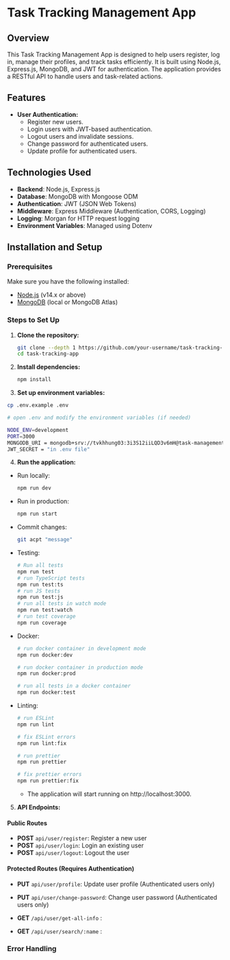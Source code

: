 # Task Tracking Management App

## Overview

This Task Tracking Management App is designed to help users register, log in, manage their profiles, and track tasks efficiently. It is built using Node.js, Express.js, MongoDB, and JWT for authentication. The application provides a RESTful API to handle users and task-related actions.

## Features

- **User Authentication:**
  - Register new users.
  - Login users with JWT-based authentication.
  - Logout users and invalidate sessions.
  - Change password for authenticated users.
  - Update profile for authenticated users.

## Technologies Used

- **Backend**: Node.js, Express.js
- **Database**: MongoDB with Mongoose ODM
- **Authentication**: JWT (JSON Web Tokens)
- **Middleware**: Express Middleware (Authentication, CORS, Logging)
- **Logging**: Morgan for HTTP request logging
- **Environment Variables**: Managed using Dotenv

## Installation and Setup

### Prerequisites

Make sure you have the following installed:

- [Node.js](https://nodejs.org/en/) (v14.x or above)
- [MongoDB](https://www.mongodb.com/) (local or MongoDB Atlas)

### Steps to Set Up

1. **Clone the repository:**
   ```bash
   git clone --depth 1 https://github.com/your-username/task-tracking-app.git
   cd task-tracking-app
   ```
2. **Install dependencies:**
    ```bash
    npm install
    ```
3. **Set up environment variables:**
  ```bash
  cp .env.example .env

  # open .env and modify the environment variables (if needed)
  ```
  ```bash
  NODE_ENV=development
  PORT=3000
  MONGODB_URI = mongodb+srv://tvkhhung03:3i3S12iiLQD3v6mH@task-management-web-app.nlqtw.mongodb.net/?retryWrites=true&w=majority&appName=Task-management-web-app 
  JWT_SECRET = "in .env file"
  ```
4. **Run the application:**
- Run locally:
  ```bash
  npm run dev
  ```
- Run in production:
  ```bash
  npm run start
  ```
- Commit changes:
  ```bash
  git acpt "message"
  ```
- Testing:
  ```bash
  # Run all tests
  npm run test
  # run TypeScript tests
  npm run test:ts
  # run JS tests
  npm run test:js
  # run all tests in watch mode
  npm run test:watch
  # run test coverage
  npm run coverage
  ```
- Docker:
  ```bash
  # run docker container in development mode
  npm run docker:dev

  # run docker container in production mode
  npm run docker:prod

  # run all tests in a docker container
  npm run docker:test
  ```
- Linting:
  ```bash
  # run ESLint
  npm run lint

  # fix ESLint errors
  npm run lint:fix

  # run prettier
  npm run prettier

  # fix prettier errors
  npm run prettier:fix
  ```
  - The application will start running on http://localhost:3000.

5. **API Endpoints:**

#### Public Routes

- **POST** `api/user/register`: Register a new user
- **POST** `api/user/login`: Login an existing user
- **POST** `api/user/logout`: Logout the user

#### Protected Routes (Requires Authentication)

- **PUT** `api/user/profile`: Update user profile (Authenticated users only)
- **PUT** `api/user/change-password`: Change user password (Authenticated users only)

- **GET** `/api/user/get-all-info` :
- **GET** `/api/user/search/:name` : 

### Error Handling





